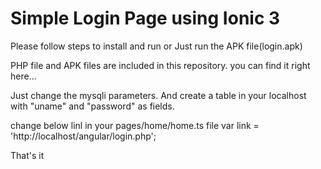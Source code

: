 # Simple Login Page using Ionic 3

Please follow steps to install and run or Just run the APK file(login.apk)

PHP file and APK files are included in this repository. you can find it right here...

Just change the mysqli parameters. And create a table in your localhost with "uname" and "password" as fields.

change below linl in your pages/home/home.ts file
    var link = 'http://localhost/angular/login.php';
    
That's it
